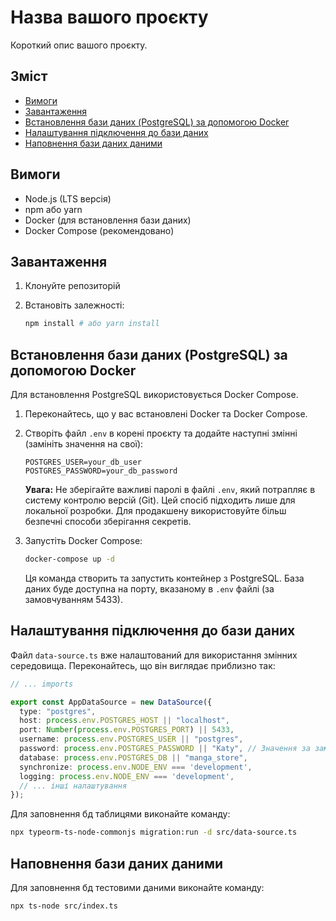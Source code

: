 # Назва вашого проєкту

Короткий опис вашого проєкту.

## Зміст

*   [Вимоги](#вимоги)
*   [Завантаження](#завантаження)
*   [Встановлення бази даних (PostgreSQL) за допомогою Docker](#встановлення-бази-даних-postgresql-за-допомогою-docker)
*   [Налаштування підключення до бази даних](#налаштування-підключення-до-бази-даних)
*   [Наповнення бази даних даними](#наповнення-бази-даних-даними)


## Вимоги

*   Node.js (LTS версія)
*   npm або yarn
*   Docker (для встановлення бази даних)
*   Docker Compose (рекомендовано)

## Завантаження

1.  Клонуйте репозиторій
2.  Встановіть залежності:

    ```bash
    npm install # або yarn install
    ```

## Встановлення бази даних (PostgreSQL) за допомогою Docker

Для встановлення PostgreSQL використовується Docker Compose.

1.  Переконайтесь, що у вас встановлені Docker та Docker Compose.

2.  Створіть файл `.env` в корені проєкту та додайте наступні змінні (замініть значення на свої):

    ```
    POSTGRES_USER=your_db_user
    POSTGRES_PASSWORD=your_db_password
    ```

    **Увага:** Не зберігайте важливі паролі в файлі `.env`, який потрапляє в систему контролю версій (Git). Цей спосіб підходить лише для локальної розробки. Для продакшену використовуйте більш безпечні способи зберігання секретів.

3.  Запустіть Docker Compose:

    ```bash
    docker-compose up -d
    ```

    Ця команда створить та запустить контейнер з PostgreSQL. База даних буде доступна на порту, вказаному в `.env` файлі (за замовчуванням 5433).

## Налаштування підключення до бази даних

Файл `data-source.ts` вже налаштований для використання змінних середовища. Переконайтесь, що він виглядає приблизно так:

```typescript
// ... imports

export const AppDataSource = new DataSource({
  type: "postgres",
  host: process.env.POSTGRES_HOST || "localhost",
  port: Number(process.env.POSTGRES_PORT) || 5433,
  username: process.env.POSTGRES_USER || "postgres",
  password: process.env.POSTGRES_PASSWORD || "Katy", // Значення за замовчуванням для локальної розробки (ОБОВ'ЯЗКОВО ЗМІНИТИ В ПРОДАКШЕНІ!)
  database: process.env.POSTGRES_DB || "manga_store",
  synchronize: process.env.NODE_ENV === 'development',
  logging: process.env.NODE_ENV === 'development',
  // ... інші налаштування
});
```

Для заповнення бд таблицями виконайте команду:

 ```bash
 npx typeorm-ts-node-commonjs migration:run -d src/data-source.ts
```

## Наповнення бази даних даними

Для заповнення бд тестовими даними виконайте команду:

 ```bash
 npx ts-node src/index.ts
```